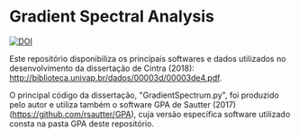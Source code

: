 # Gradient Spectral Analysis

[![DOI](https://zenodo.org/badge/216924757.svg)](https://zenodo.org/badge/latestdoi/216924757)

Este repositório disponibiliza os principais softwares e dados utilizados no desenvolvimento da dissertação de Cintra (2018): http://biblioteca.univap.br/dados/00003d/00003de4.pdf. 

O principal código da dissertação, "GradientSpectrum.py", foi produzido pelo autor e utiliza também o software GPA de Sautter (2017) (https://github.com/rsautter/GPA), cuja versão específica software utilizado consta na pasta GPA deste repositório.
